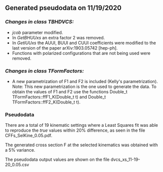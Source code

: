 ## Generated pseudodata on 11/19/2020

### *Changes in class TBHDVCS:*

* *jcob* parameter modified.
* In *GetBHUUxs* an extra factor 2 was removed.
* In *GetIUUxs* the AUUI, BUUI and CUUI coefficients were modified to the last version of the paper arXiv:1903.05742 [hep-ph].
* Functions with polarized configurations that are not being used were removed.
 
### *Changes in class TFormFactors:*

* A new parametrization of F1 and F2 is included (Kelly's parametrization). 
Note: This new parametrization is the one used to generate the data. To obtain the values of F1 and F2 use the functions Double_t TFormFactors::ffF1_K(Double_t t) and Double_t TFormFactors::ffF2_K(Double_t t).

### Pseudodata

There are a total of 19 kinematic settings where a Least Squares fit was able to reproduce the *true* values within 20% difference, as seen in the file CFFs_SelKine_0.05.pdf.

The generated cross section F at the selected kinematics was obtained with a 5% variance.

The pseudodata output values are shown on the file dvcs_xs_11-19-20_0.05.csv
